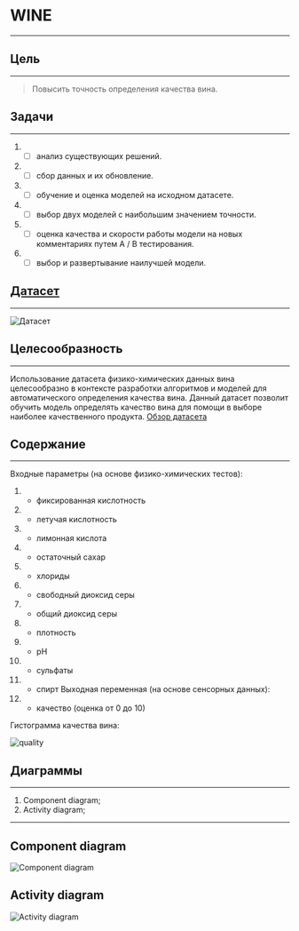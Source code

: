 # WINE
____

## Цель
____
> Повысить точность определения качества вина.
## Задачи
____
1. - [ ] анализ существующих решений.
2. - [ ] сбор данных и их обновление.
3. - [ ] обучение и оценка моделей на исходном датасете.
4. - [ ] выбор двух моделей с наибольшим значением точности.
5. - [ ] оценка качества и скорости работы модели на новых комментариях путем A / B тестирования.
6. - [ ] выбор и развертывание наилучшей модели.
## [Датасет](https://archive.ics.uci.edu/ml/datasets/wine+quality)
____
![Датасет](https://archive.ics.uci.edu/ml/assets/MLimages/Large186.jpg)

## Целесообразность
____
Использование датасета физико-химических данных вина целесообразно в контексте разработки алгоритмов и моделей для автоматического определения качества вина. Данный датасет позволит обучить модель определять качество вина для помощи в выборе наиболее качественного продукта.
[Обзор датасета](https://archive.ics.uci.edu/ml/datasets/wine+quality)
## Содержание 
____
Входные параметры (на основе физико-химических тестов):
1. - фиксированная кислотность
2. - летучая кислотность
3. - лимонная кислота
4. - остаточный сахар
5. - хлориды
6. - свободный диоксид серы
7. - общий диоксид серы
8. - плотность
9. - рН
10. - сульфаты
11. - спирт
Выходная переменная (на основе сенсорных данных):
12. - качество (оценка от 0 до 10)

Гистограмма качества вина:

![quality](https://github.com/KorArtV/ahri-source-marsu/assets/131380068/79cbe8a9-d400-48d0-94bd-59e1da71ee94)
## Диаграммы 
____
1. Component diagram;
2. Activity diagram;
____
## Component diagram
![Component diagram](https://github.com/KorArtV/ahri-source-marsu/assets/131380068/a9e8778e-342f-4a5b-9ff9-08c9372eb9c9)
## Activity diagram
![Activity diagram](https://github.com/KorArtV/ahri-source-marsu/assets/131380068/8bb2fbfd-024f-41ec-bbe1-6b97c2fb0a07)

